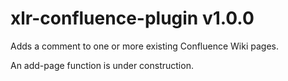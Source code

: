 # xlr-confluence-plugin v1.0.0

Adds a comment to one or more existing Confluence Wiki pages.

An add-page function is under construction.
